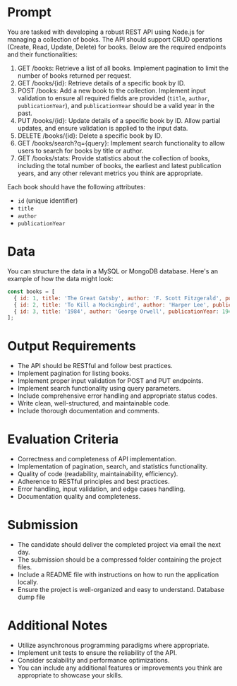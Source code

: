 # Prompt
You are tasked with developing a robust REST API using Node.js for managing a collection of books. The API should support CRUD operations (Create, Read, Update, Delete) for books. Below are the required endpoints and their functionalities:

1. GET /books: Retrieve a list of all books. Implement pagination to limit the number of books returned per request.
2. GET /books/{id}: Retrieve details of a specific book by ID.
3. POST /books: Add a new book to the collection. Implement input validation to ensure all required fields are provided (`title`, `author`, `publicationYear`), and `publicationYear` should be a valid year in the past.
4. PUT /books/{id}: Update details of a specific book by ID. Allow partial updates, and ensure validation is applied to the input data.
5. DELETE /books/{id}: Delete a specific book by ID.
6. GET /books/search?q={query}: Implement search functionality to allow users to search for books by title or author.
7. GET /books/stats: Provide statistics about the collection of books, including the total number of books, the earliest and latest publication years, and any other relevant metrics you think are appropriate.

Each book should have the following attributes:
- `id` (unique identifier)
- `title`
- `author`
- `publicationYear`

# Data
You can structure the data in a MySQL or MongoDB database. Here's an example of how the data might look:

```javascript
const books = [
  { id: 1, title: 'The Great Gatsby', author: 'F. Scott Fitzgerald', publicationYear: 1925 },
  { id: 2, title: 'To Kill a Mockingbird', author: 'Harper Lee', publicationYear: 1960 },
  { id: 3, title: '1984', author: 'George Orwell', publicationYear: 1949 }
];
```

# Output Requirements
- The API should be RESTful and follow best practices.
- Implement pagination for listing books.
- Implement proper input validation for POST and PUT endpoints.
- Implement search functionality using query parameters.
- Include comprehensive error handling and appropriate status codes.
- Write clean, well-structured, and maintainable code.
- Include thorough documentation and comments.

# Evaluation Criteria
- Correctness and completeness of API implementation.
- Implementation of pagination, search, and statistics functionality.
- Quality of code (readability, maintainability, efficiency).
- Adherence to RESTful principles and best practices.
- Error handling, input validation, and edge cases handling.
- Documentation quality and completeness.

# Submission
- The candidate should deliver the completed project via email the next day.
- The submission should be a compressed folder containing the project files.
- Include a README file with instructions on how to run the application locally.
- Ensure the project is well-organized and easy to understand.
Database dump file

# Additional Notes
- Utilize asynchronous programming paradigms where appropriate.
- Implement unit tests to ensure the reliability of the API.
- Consider scalability and performance optimizations.
- You can include any additional features or improvements you think are appropriate to showcase your skills.
